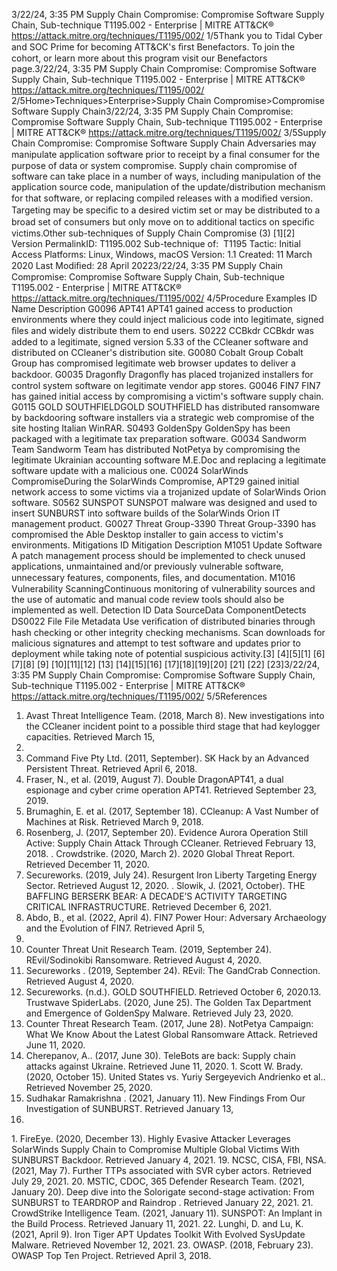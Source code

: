 3/22/24, 3:35 PM Supply Chain Compromise: Compromise Software Supply Chain, Sub-technique T1195.002 - Enterprise | MITRE ATT&CK®
https://attack.mitre.org/techniques/T1195/002/ 1/5Thank you to Tidal Cyber and SOC Prime for becoming ATT&CK's ﬁrst Benefactors. To join the cohort, or learn more about this program visit our
Benefactors page.3/22/24, 3:35 PM Supply Chain Compromise: Compromise Software Supply Chain, Sub-technique T1195.002 - Enterprise | MITRE ATT&CK®
https://attack.mitre.org/techniques/T1195/002/ 2/5Home>Techniques>Enterprise>Supply Chain Compromise>Compromise Software Supply Chain3/22/24, 3:35 PM Supply Chain Compromise: Compromise Software Supply Chain, Sub-technique T1195.002 - Enterprise | MITRE ATT&CK®
https://attack.mitre.org/techniques/T1195/002/ 3/5Supply Chain Compromise: Compromise Software
Supply Chain
Adversaries may manipulate application software prior to receipt by a ﬁnal consumer for the purpose of data or system compromise. Supply
chain compromise of software can take place in a number of ways, including manipulation of the application source code, manipulation of
the update/distribution mechanism for that software, or replacing compiled releases with a modiﬁed version.
Targeting may be speciﬁc to a desired victim set or may be distributed to a broad set of consumers but only move on to additional tactics on
speciﬁc victims.Other sub-techniques of Supply Chain Compromise (3)
[1][2]
Version PermalinkID: T1195.002
Sub-technique of:  T1195
 
Tactic: Initial Access
 
Platforms: Linux, Windows, macOS
Version: 1.1
Created: 11 March 2020
Last Modiﬁed: 28 April 20223/22/24, 3:35 PM Supply Chain Compromise: Compromise Software Supply Chain, Sub-technique T1195.002 - Enterprise | MITRE ATT&CK®
https://attack.mitre.org/techniques/T1195/002/ 4/5Procedure Examples
ID Name Description
G0096 APT41 APT41 gained access to production environments where they could inject malicious code into
legitimate, signed ﬁles and widely distribute them to end users.
S0222 CCBkdr CCBkdr was added to a legitimate, signed version 5.33 of the CCleaner software and distributed on
CCleaner's distribution site.
G0080 Cobalt Group Cobalt Group has compromised legitimate web browser updates to deliver a backdoor. 
G0035 Dragonﬂy Dragonﬂy has placed trojanized installers for control system software on legitimate vendor app stores.
G0046 FIN7 FIN7 has gained initial access by compromising a victim's software supply chain.
G0115 GOLD
SOUTHFIELDGOLD SOUTHFIELD has distributed ransomware by backdooring software installers via a strategic web
compromise of the site hosting Italian WinRAR.
S0493 GoldenSpy GoldenSpy has been packaged with a legitimate tax preparation software.
G0034 Sandworm Team Sandworm Team has distributed NotPetya by compromising the legitimate Ukrainian accounting
software M.E.Doc and replacing a legitimate software update with a malicious one.
C0024 SolarWinds
CompromiseDuring the SolarWinds Compromise, APT29 gained initial network access to some victims via a
trojanized update of SolarWinds Orion software.
S0562 SUNSPOT SUNSPOT malware was designed and used to insert SUNBURST into software builds of the SolarWinds
Orion IT management product.
G0027 Threat Group-3390 Threat Group-3390 has compromised the Able Desktop installer to gain access to victim's
environments.
Mitigations
ID Mitigation Description
M1051 Update Software A patch management process should be implemented to check unused applications, unmaintained
and/or previously vulnerable software, unnecessary features, components, ﬁles, and documentation.
M1016 Vulnerability
ScanningContinuous monitoring of vulnerability sources and the use of automatic and manual code review tools
should also be implemented as well.
Detection
ID Data SourceData ComponentDetects
DS0022 File File Metadata Use veriﬁcation of distributed binaries through hash checking or other integrity checking
mechanisms. Scan downloads for malicious signatures and attempt to test software and
updates prior to deployment while taking note of potential suspicious activity.[3]
[4][5][1]
[6]
[7][8]
[9]
[10][11][12]
[13]
[14][15][16]
[17][18][19][20]
[21]
[22]
[23]3/22/24, 3:35 PM Supply Chain Compromise: Compromise Software Supply Chain, Sub-technique T1195.002 - Enterprise | MITRE ATT&CK®
https://attack.mitre.org/techniques/T1195/002/ 5/5References
1. Avast Threat Intelligence Team. (2018, March 8). New
investigations into the CCleaner incident point to a possible
third stage that had keylogger capacities. Retrieved March 15,
2018.
2. Command Five Pty Ltd. (2011, September). SK Hack by an
Advanced Persistent Threat. Retrieved April 6, 2018.
3. Fraser, N., et al. (2019, August 7). Double DragonAPT41, a
dual espionage and cyber crime operation APT41. Retrieved
September 23, 2019.
4. Brumaghin, E. et al. (2017, September 18). CCleanup: A Vast
Number of Machines at Risk. Retrieved March 9, 2018.
5. Rosenberg, J. (2017, September 20). Evidence Aurora
Operation Still Active: Supply Chain Attack Through CCleaner.
Retrieved February 13, 2018.
 . Crowdstrike. (2020, March 2). 2020 Global Threat Report.
Retrieved December 11, 2020.
7. Secureworks. (2019, July 24). Resurgent Iron Liberty Targeting
Energy Sector. Retrieved August 12, 2020.
 . Slowik, J. (2021, October). THE BAFFLING BERSERK BEAR: A
DECADE’S ACTIVITY TARGETING CRITICAL
INFRASTRUCTURE. Retrieved December 6, 2021.
9. Abdo, B., et al. (2022, April 4). FIN7 Power Hour: Adversary
Archaeology and the Evolution of FIN7. Retrieved April 5,
2022.
10. Counter Threat Unit Research Team. (2019, September 24).
REvil/Sodinokibi Ransomware. Retrieved August 4, 2020.
11. Secureworks . (2019, September 24). REvil: The GandCrab
Connection. Retrieved August 4, 2020.
12. Secureworks. (n.d.). GOLD SOUTHFIELD. Retrieved October 6,
2020.13. Trustwave SpiderLabs. (2020, June 25). The Golden Tax
Department and Emergence of GoldenSpy Malware. Retrieved
July 23, 2020.
14. Counter Threat Research Team. (2017, June 28). NotPetya
Campaign: What We Know About the Latest Global
Ransomware Attack. Retrieved June 11, 2020.
15. Cherepanov, A.. (2017, June 30). TeleBots are back: Supply
chain attacks against Ukraine. Retrieved June 11, 2020.
1 . Scott W. Brady. (2020, October 15). United States vs. Yuriy
Sergeyevich Andrienko et al.. Retrieved November 25, 2020.
17. Sudhakar Ramakrishna . (2021, January 11). New Findings
From Our Investigation of SUNBURST. Retrieved January 13,
2021.
1 . FireEye. (2020, December 13). Highly Evasive Attacker
Leverages SolarWinds Supply Chain to Compromise Multiple
Global Victims With SUNBURST Backdoor. Retrieved January
4, 2021.
19. NCSC, CISA, FBI, NSA. (2021, May 7). Further TTPs associated
with SVR cyber actors. Retrieved July 29, 2021.
20. MSTIC, CDOC, 365 Defender Research Team. (2021, January
20). Deep dive into the Solorigate second-stage activation:
From SUNBURST to TEARDROP and Raindrop . Retrieved
January 22, 2021.
21. CrowdStrike Intelligence Team. (2021, January 11). SUNSPOT:
An Implant in the Build Process. Retrieved January 11, 2021.
22. Lunghi, D. and Lu, K. (2021, April 9). Iron Tiger APT Updates
Toolkit With Evolved SysUpdate Malware. Retrieved November
12, 2021.
23. OWASP. (2018, February 23). OWASP Top Ten Project.
Retrieved April 3, 2018.